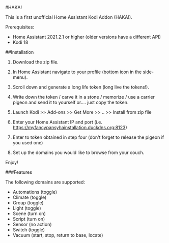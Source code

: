 #HAKA!

This is a first unofficial Home Assistant Kodi Addon (HAKA!).

Prerequisites:
- Home Assistant 2021.2.1 or higher (older versions have a different API)
- Kodi 18

##Installation

1. Download the zip file.

2. In Home Assistant navigate to your profile (bottom icon in the side-menu).

3. Scroll down and generate a long life token (long live the tokens!).

4. Write down the token / carve it in a stone / memorize / use a carrier pigeon and send it to yourself or.... just copy the token.

5. Launch Kodi >> Add-ons >> Get More >> .. >> Install from zip file

6. Enter your Home Assistant IP and port (i.e. https://myfancypansyhainstallation.duckdns.org:8123)

7. Enter to token obtained in step four (don't forget to release the pigeon if you used one)

8. Set  up the domains you would like to browse from your couch. 

Enjoy!

###Features

The following domains are supported:
- Automations (toggle)
- Climate (toggle)
- Group (toggle) 
- Light (toggle)
- Scene (turn on)
- Script (turn on)
- Sensor (no action)
- Switch (toggle)
- Vacuum (start, stop, return to base, locate)

